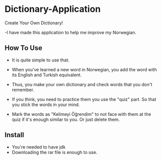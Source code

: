 # Dictionary-Application
Create Your Own Dictionary!

-I have made this application to 
help me improve my Norwegian. 
## How To Use
* It is quite simple to use that.

* When you've learned a new word in Norwegian, you 
add the word with its English and Turkish equivalent.

* Thus, you make your own dictionary and check words 
that you don't remember.

* If you think, you need to practice them you use the "quiz" part. 
So that you stick the words in your mind.

* Mark the words as "Kelimeyi Öğrendim" to not face with them 
at the quiz if it's enough similar to you. Or just delete them.

## Install
* You're needed to have jdk 
* Downloading the rar file is enough to use.
